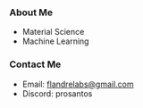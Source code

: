 ### About Me

- Material Science
- Machine Learning

### Contact Me

- Email: flandrelabs@gmail.com
- Discord: prosantos
